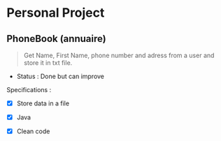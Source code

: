 # Personal Project
## PhoneBook (annuaire)
>Get Name, First Name, phone number and adress from a user and store it in txt file.

* Status : Done but can improve

Specifications :
-[x] Store data in a file
-[x] Java
-[x] Clean code

